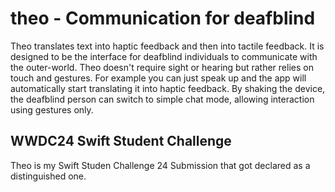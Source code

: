 # theo - Communication for deafblind
Theo translates text into haptic feedback and then into tactile feedback. It is designed to be the interface for deafblind individuals to communicate with the outer-world. Theo doesn't require sight or hearing but rather relies on touch and gestures. For example you can just speak up and the app will automatically start translating it into haptic feedback. By shaking the device, the deafblind person can switch to simple chat mode, allowing interaction using gestures only.

## WWDC24 Swift Student Challenge 
Theo is my Swift Studen Challenge 24 Submission that got declared as a distinguished one. 
